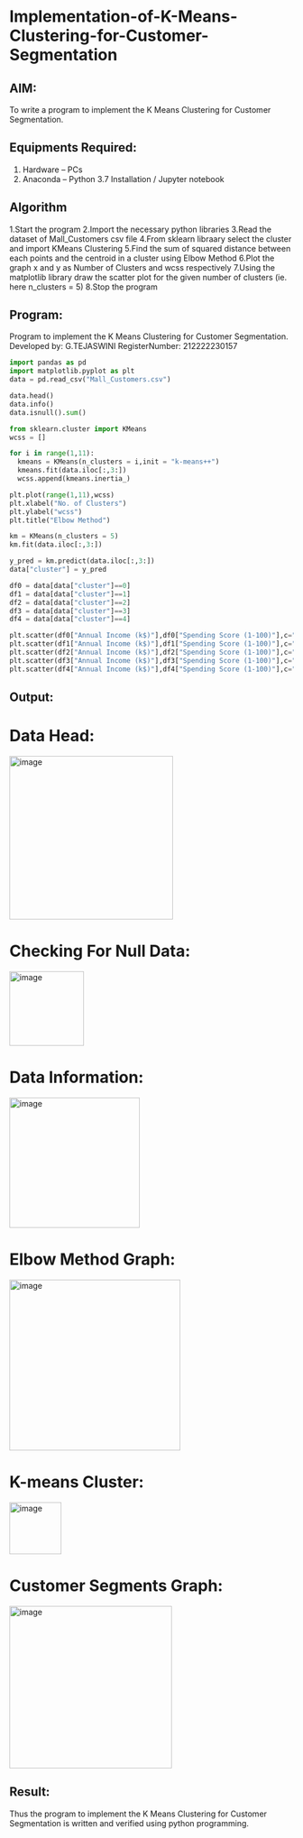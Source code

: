 # Implementation-of-K-Means-Clustering-for-Customer-Segmentation

## AIM:
To write a program to implement the K Means Clustering for Customer Segmentation.

## Equipments Required:
1. Hardware – PCs
2. Anaconda – Python 3.7 Installation / Jupyter notebook

## Algorithm
1.Start the program
2.Import the necessary python libraries
3.Read the dataset of Mall_Customers csv file
4.From sklearn libraary select the cluster and import KMeans Clustering
5.Find the sum of squared distance between each points and the centroid in a cluster using Elbow Method
6.Plot the graph x and y as Number of Clusters and wcss respectively
7.Using the matplotlib library draw the scatter plot for the given number of clusters (ie. here n_clusters = 5)
8.Stop the program

## Program:

Program to implement the K Means Clustering for Customer Segmentation.
Developed by: G.TEJASWINI
RegisterNumber:  212222230157

```python
import pandas as pd
import matplotlib.pyplot as plt
data = pd.read_csv("Mall_Customers.csv")

data.head()
data.info()
data.isnull().sum()

from sklearn.cluster import KMeans
wcss = []

for i in range(1,11):
  kmeans = KMeans(n_clusters = i,init = "k-means++")
  kmeans.fit(data.iloc[:,3:])
  wcss.append(kmeans.inertia_)

plt.plot(range(1,11),wcss)
plt.xlabel("No. of Clusters")
plt.ylabel("wcss")
plt.title("Elbow Method")

km = KMeans(n_clusters = 5)
km.fit(data.iloc[:,3:])

y_pred = km.predict(data.iloc[:,3:])
data["cluster"] = y_pred

df0 = data[data["cluster"]==0]
df1 = data[data["cluster"]==1]
df2 = data[data["cluster"]==2]
df3 = data[data["cluster"]==3]
df4 = data[data["cluster"]==4]

plt.scatter(df0["Annual Income (k$)"],df0["Spending Score (1-100)"],c="red",label="cluster0")
plt.scatter(df1["Annual Income (k$)"],df1["Spending Score (1-100)"],c="black",label="cluster1")
plt.scatter(df2["Annual Income (k$)"],df2["Spending Score (1-100)"],c="blue",label="cluster2")
plt.scatter(df3["Annual Income (k$)"],df3["Spending Score (1-100)"],c="olive",label="cluster3")
plt.scatter(df4["Annual Income (k$)"],df4["Spending Score (1-100)"],c="orange",label="cluster4")
```
## Output:

# Data Head:

<img width="290" alt="image" src="https://github.com/TejaswiniGugananthan/Implementation-of-K-Means-Clustering-for-Customer-Segmentation/assets/121222763/fe89920e-ea7b-433c-a804-744f6c0d543c">


# Checking For Null Data:

<img width="132" alt="image" src="https://github.com/TejaswiniGugananthan/Implementation-of-K-Means-Clustering-for-Customer-Segmentation/assets/121222763/9e10a520-2922-423a-88d1-5d54e01a7f52">


# Data Information:

<img width="231" alt="image" src="https://github.com/TejaswiniGugananthan/Implementation-of-K-Means-Clustering-for-Customer-Segmentation/assets/121222763/45f5a105-2030-4289-8ff7-0c29f99d800c">


# Elbow Method Graph:

<img width="303" alt="image" src="https://github.com/TejaswiniGugananthan/Implementation-of-K-Means-Clustering-for-Customer-Segmentation/assets/121222763/0a3669e3-b245-4fd4-9c28-0625950daabc">

# K-means Cluster:

<img width="92" alt="image" src="https://github.com/TejaswiniGugananthan/Implementation-of-K-Means-Clustering-for-Customer-Segmentation/assets/121222763/c3e2d07b-d27a-44cd-9d21-faaa863fe79f">


# Customer Segments Graph:
 
<img width="288" alt="image" src="https://github.com/TejaswiniGugananthan/Implementation-of-K-Means-Clustering-for-Customer-Segmentation/assets/121222763/e5927521-25c7-493e-9a0f-fedd06680d31">



## Result:
Thus the program to implement the K Means Clustering for Customer Segmentation is written and verified using python programming.
